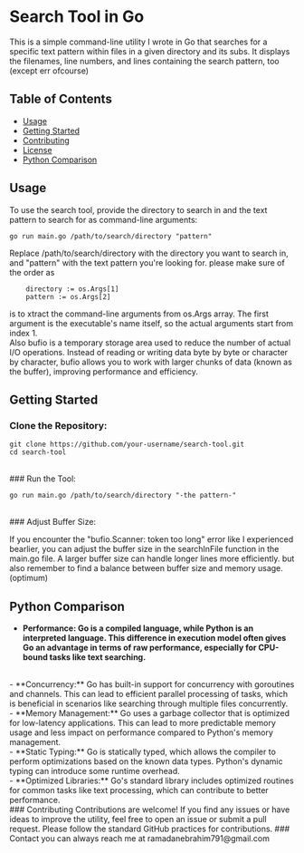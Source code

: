# Search Tool in Go

This is a simple command-line utility I wrote in Go that searches for a specific text pattern within files in a given directory and its subs. It displays the filenames, line numbers, and lines containing the search pattern, too (except err ofcourse)

## Table of Contents

- [Usage](#usage)
- [Getting Started](#getting-started)
- [Contributing](#contributing)
- [License](#license)
- [Python Comparison](#Python-Comparison)

## Usage

To use the search tool, provide the directory to search in and the text pattern to search for as command-line arguments:

```
go run main.go /path/to/search/directory "pattern"
```
Replace /path/to/search/directory with the directory you want to search in, and "pattern" with the text pattern you're looking for. please make sure of the order as
```
	directory := os.Args[1]
	pattern := os.Args[2]
```
is to xtract the command-line arguments from os.Args array. The first argument is the executable's name itself, so the actual arguments start from index 1.
<br>
Also 
bufio is a temporary storage area used to reduce the number of actual I/O operations. Instead of reading or writing data byte by byte or character by character, bufio allows you to work with larger chunks of data (known as the buffer), improving performance and efficiency.
<br>

## Getting Started
### Clone the Repository:

```
git clone https://github.com/your-username/search-tool.git
cd search-tool
```
<br>
### Run the Tool:

```
go run main.go /path/to/search/directory "-the pattern-"
```
<br>
### Adjust Buffer Size:

If you encounter the "bufio.Scanner: token too long" error like I experienced bearlier, you can adjust the buffer size in the searchInFile function in the main.go file. A larger buffer size can handle longer lines more efficiently. but also remember to find a balance between buffer size and memory usage. (optimum)
<br>
## Python Comparison
- **Performance: Go is a compiled language, while Python is an interpreted language. This difference in execution model often gives Go an advantage in terms of raw performance, especially for CPU-bound tasks like text searching.**
<br>
- **Concurrency:** Go has built-in support for concurrency with goroutines and channels. This can lead to efficient parallel processing of tasks, which is beneficial in scenarios like searching through multiple files concurrently.
<br>
- **Memory Management:** Go uses a garbage collector that is optimized for low-latency applications. This can lead to more predictable memory usage and less impact on performance compared to Python's memory management.
<br>
- **Static Typing:** Go is statically typed, which allows the compiler to perform optimizations based on the known data types. Python's dynamic typing can introduce some runtime overhead.
<br>
- **Optimized Libraries:** Go's standard library includes optimized routines for common tasks like text processing, which can contribute to better performance.
<br>
### Contributing
Contributions are welcome! If you find any issues or have ideas to improve the utility, feel free to open an issue or submit a pull request. Please follow the standard GitHub practices for contributions.
### Contact
you can always reach me at ramadanebrahim791@gmail.com
